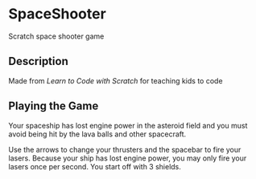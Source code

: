# SpaceShooter
Scratch space shooter game

## Description
Made from *Learn to Code with Scratch* for teaching kids to code

## Playing the Game
Your spaceship has lost engine power in the asteroid field and you must avoid being hit by the lava balls and other spacecraft.

Use the arrows to change your thrusters and the spacebar to fire your lasers. Because your ship has lost engine power, you may only fire your lasers once per second. You start off with 3 shields.
